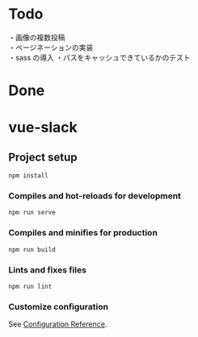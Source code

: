 # Todo

・画像の複数投稿  
・ページネーションの実装  
・sass の導入
・パスをキャッシュできているかのテスト

# Done

# vue-slack

## Project setup

```
npm install
```

### Compiles and hot-reloads for development

```
npm run serve
```

### Compiles and minifies for production

```
npm run build
```

### Lints and fixes files

```
npm run lint
```

### Customize configuration

See [Configuration Reference](https://cli.vuejs.org/config/).
